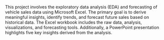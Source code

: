 This project involves the exploratory data analysis (EDA) and forecasting of vehicle sales data using Microsoft Excel. The primary goal is to derive meaningful insights, identify   trends, and forecast future sales based on historical data. The Excel workbook includes the raw data, analysis, visualizations, and forecasting tools. Additionally, a PowerPoint presentation highlights five key insights derived from the analysis.
